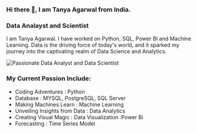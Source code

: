 ### Hi there 👋, I am Tanya Agarwal from India.
### Data Analayst and Scientist
I am Tanya Agarwal. I have worked on Python, SQL, Power BI and Machine Learning. Data is the driving force of today's world, and it sparked my journey into the captivating realm of Data Science and Analytics.

![Passionate Data Analyst and Data Scientist](https://material.hkust-gz.edu.cn/wp-content/uploads/2023/05/banner-data-science-analytics-2x-scaled.jpg)

### My Current Passion Include:
* Coding Adventures : Python
* Database : MYSQL, PostgreSQL, SQL Server
* Making Machines Learn : Machine Learning
* Unveiling Insights from Data : Data Analytics
* Creating Visual Magic : Data Visualization :Power Bi
* Forecasting : Time Series Model





